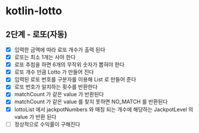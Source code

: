 # kotlin-lotto

## 2단계 - 로또(자동)
- [x] 입력한 금액에 따라 로또 개수가 출력 된다
- [x] 로또는 최소 1개는 사야 한다
- [x] 로또 추첨을 하면 6개의 무작위 숫자가 뽑혀야 한다
- [x] 로또 개수 만큼 Lotto 가 만들어 진다
- [x] 입력된 로또 번호를 구분자를 이용해 List 로 만들어 준다
- [x] 로또 번호가 일치하는 횟수를 반환한다
- [x] matchCount 가 같은 value 가 반환된다
- [x] matchCount 가 같은 value 를 찾지 못하면 NO_MATCH 를 반환된다
- [x] lottoList 에서 jackpotNumbers 와 매칭 되는 개수에 해당하는 JackpotLevel 의 value 가 반환 된다
- [ ] 정상적으로 수익률이 구해진다
